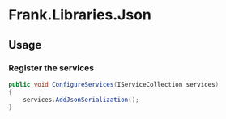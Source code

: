 ﻿# Frank.Libraries.Json

## Usage

### Register the services

```csharp
public void ConfigureServices(IServiceCollection services)
{
    services.AddJsonSerialization();
}
```